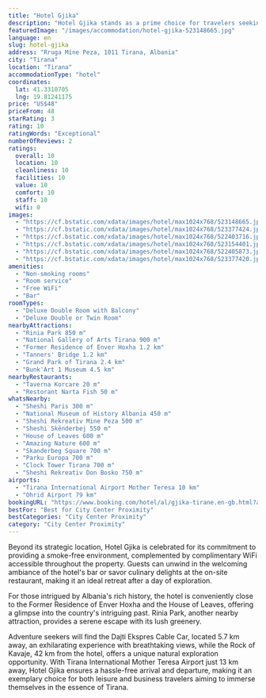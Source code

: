 ```yaml
---
title: "Hotel Gjika"
description: "Hotel Gjika stands as a prime choice for travelers seeking the heart of Tirana's vibrant culture and history."
featuredImage: "/images/accommodation/hotel-gjika-523148665.jpg"
language: en
slug: hotel-gjika
address: "Rruga Mine Peza, 1011 Tirana, Albania"
city: "Tirana"
location: "Tirana"
accommodationType: "hotel"
coordinates:
  lat: 41.3310705
  lng: 19.81241175
price: "US$48"
priceFrom: 48
starRating: 3
rating: 10
ratingWords: "Exceptional"
numberOfReviews: 2
ratings:
  overall: 10
  location: 10
  cleanliness: 10
  facilities: 10
  value: 10
  comfort: 10
  staff: 10
  wifi: 0
images:
  - "https://cf.bstatic.com/xdata/images/hotel/max1024x768/523148665.jpg?k=029d0a3419921839b6af17c565ab7b0f0b0993efb664895cb1e6faafc3cbca0f&o=&hp=1"
  - "https://cf.bstatic.com/xdata/images/hotel/max1024x768/523377424.jpg?k=1881f6e0e2816b230163bac50ebb9de8705ed9fd0824809dba6178a7a15d37ac&o=&hp=1"
  - "https://cf.bstatic.com/xdata/images/hotel/max1024x768/522403716.jpg?k=887a94655f9c313233f3e2b635a034629b985b403d196083a5a34604dbb3b71f&o=&hp=1"
  - "https://cf.bstatic.com/xdata/images/hotel/max1024x768/523154401.jpg?k=4f39ee22c3cf6514917cce83bda2c24c4b32d1f8da7b070204ce94d88ae206f2&o=&hp=1"
  - "https://cf.bstatic.com/xdata/images/hotel/max1024x768/522405873.jpg?k=b8547a8587b3a2c1ea446e2756f60d1e09883f03cd9039a9baff469b3d0dcf4c&o=&hp=1"
  - "https://cf.bstatic.com/xdata/images/hotel/max1024x768/523377420.jpg?k=97501e84dc988e3c8087ceaec08906a8f3809ae975b8d813040bd97c8da2ed89&o=&hp=1"
amenities:
  - "Non-smoking rooms"
  - "Room service"
  - "Free WiFi"
  - "Bar"
roomTypes:
  - "Deluxe Double Room with Balcony"
  - "Deluxe Double or Twin Room"
nearbyAttractions:
  - "Rinia Park 850 m"
  - "National Gallery of Arts Tirana 900 m"
  - "Former Residence of Enver Hoxha 1.2 km"
  - "Tanners' Bridge 1.2 km"
  - "Grand Park of Tirana 2.4 km"
  - "Bunk'Art 1 Museum 4.5 km"
nearbyRestaurants:
  - "Taverna Korcare 20 m"
  - "Restorant Narta Fish 50 m"
whatsNearby:
  - "Sheshi Paris 300 m"
  - "National Museum of History Albania 450 m"
  - "Sheshi Rekreativ Mine Peza 500 m"
  - "Sheshi Skënderbej 550 m"
  - "House of Leaves 600 m"
  - "Amazing Nature 600 m"
  - "Skanderbeg Square 700 m"
  - "Parku Europa 700 m"
  - "Clock Tower Tirana 700 m"
  - "Sheshi Rekreativ Don Bosko 750 m"
airports:
  - "Tirana International Airport Mother Teresa 10 km"
  - "Ohrid Airport 79 km"
bookingURL: "https://www.booking.com/hotel/al/gjika-tirane.en-gb.html?aid=8035640"
bestFor: "Best for City Center Proximity"
bestCategories: "City Center Proximity"
category: "City Center Proximity"
---
```


Beyond its strategic location, Hotel Gjika is celebrated for its commitment to providing a smoke-free environment, complemented by complimentary WiFi accessible throughout the property. Guests can unwind in the welcoming ambiance of the hotel's bar or savor culinary delights at the on-site restaurant, making it an ideal retreat after a day of exploration.

For those intrigued by Albania's rich history, the hotel is conveniently close to the Former Residence of Enver Hoxha and the House of Leaves, offering a glimpse into the country's intriguing past. Rinia Park, another nearby attraction, provides a serene escape with its lush greenery.

Adventure seekers will find the Dajti Ekspres Cable Car, located 5.7 km away, an exhilarating experience with breathtaking views, while the Rock of Kavaje, 42 km from the hotel, offers a unique natural exploration opportunity. With Tirana International Mother Teresa Airport just 13 km away, Hotel Gjika ensures a hassle-free arrival and departure, making it an exemplary choice for both leisure and business travelers aiming to immerse themselves in the essence of Tirana.